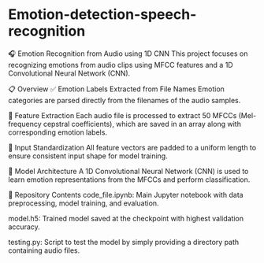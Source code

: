# Emotion-detection-speech-recognition
🎧 Emotion Recognition from Audio using 1D CNN
This project focuses on recognizing emotions from audio clips using MFCC features and a 1D Convolutional Neural Network (CNN).

📋 Overview
✅ Emotion Labels Extracted from File Names
Emotion categories are parsed directly from the filenames of the audio samples.

🎵 Feature Extraction
Each audio file is processed to extract 50 MFCCs (Mel-frequency cepstral coefficients), which are saved in an array along with corresponding emotion labels.

📏 Input Standardization
All feature vectors are padded to a uniform length to ensure consistent input shape for model training.

🧠 Model Architecture
A 1D Convolutional Neural Network (CNN) is used to learn emotion representations from the MFCCs and perform classification.

📁 Repository Contents
code_file.ipynb: Main Jupyter notebook with data preprocessing, model training, and evaluation.

model.h5: Trained model saved at the checkpoint with highest validation accuracy.

testing.py: Script to test the model by simply providing a directory path containing audio files.
